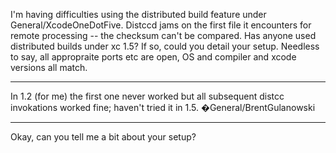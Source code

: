 I'm having difficulties using the distributed build feature under General/XcodeOneDotFive.  Distccd jams on the first file it encounters for remote processing -- the checksum can't be compared.  Has anyone used distributed builds under xc 1.5?  If so, could you detail your setup.  Needless to say, all appropraite ports etc are open, OS and compiler and xcode versions all match.

----

In 1.2 (for me) the first one never worked but all subsequent distcc invokations worked fine; haven't tried it in 1.5. �General/BrentGulanowski

----
Okay, can you tell me a bit about your setup?